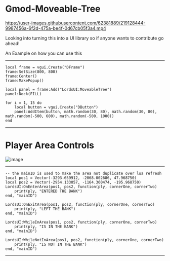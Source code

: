 # Gmod-Moveable-Tree

https://user-images.githubusercontent.com/62381889/219128444-9987456a-6f2d-475a-be4f-0d67cb05f3a4.mp4


Looking into turning this into a UI library so if anyone wants to contribute go ahead!


An Example on how you can use this

***
    local frame = vgui.Create("DFrame")
    frame:SetSize(800, 800)
    frame:Center()
    frame:MakePopup()

    local panel = frame:Add("LordsUI:MoveableTree")
    panel:Dock(FILL)

    for i = 1, 15 do
        local button = vgui.Create("DButton")
        panel:AddItem(button, math.random(30, 80), math.random(30, 80), math.random(-500, 600), math.random(-500, 1000)) 
    end
***

# Player Area Controls

![image](https://github.com/lord-sugarv2/Gmod-Helpers/assets/62381889/3fa551e0-9950-4f4c-97a0-2c150089eec1)

***
    -- the mainID is used to make the area not duplicate over lua refresh
    local pos1 = Vector(-3293.659912, -2068.002686, 47.968750)
    local pos2 = Vector(-2954.133057, -1164.360474, -195.968750)
    LordsUI:OnEnterArea(pos1, pos2, function(ply, cornerOne, cornerTwo)
        print(ply, "ENTERED THE BANK")
    end, "mainID")
    
    LordsUI:OnExitArea(pos1, pos2, function(ply, cornerOne, cornerTwo)
        print(ply, "LEFT THE BANK")
    end, "mainID")
    
    LordsUI:WhileInArea(pos1, pos2, function(ply, cornerOne, cornerTwo)
        print(ply, "IS IN THE BANK")
    end, "mainID")
    
    LordsUI:WhileNotInArea(pos1, pos2, function(ply, cornerOne, cornerTwo)
        print(ply, "IS NOT IN THE BANK")
    end, "mainID")
***
